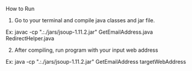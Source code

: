 
How to Run

1) Go to your terminal and compile java classes and jar file.

Ex: javac -cp ".:./jars/jsoup-1.11.2.jar" GetEmailAddress.java RedirectHelper.java

2) After compiling, run program with your input web address

Ex: java -cp ".:./jars/jsoup-1.11.2.jar" GetEmailAddress targetWebAddress 